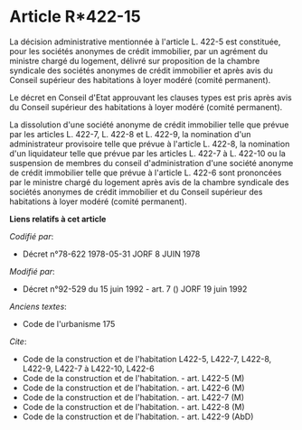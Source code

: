 # Article R*422-15

La décision administrative mentionnée à l'article L. 422-5 est constituée, pour les sociétés anonymes de crédit immobilier,
par un agrément du ministre chargé du logement, délivré sur proposition de la chambre syndicale des sociétés anonymes de
crédit immobilier et après avis du Conseil supérieur des habitations à loyer modéré (comité permanent).

Le décret en Conseil d'Etat approuvant les clauses types est pris après avis du Conseil supérieur des habitations à loyer
modéré (comité permanent).

La dissolution d'une société anonyme de crédit immobilier telle que prévue par les articles L. 422-7, L. 422-8 et L. 422-9,
la nomination d'un administrateur provisoire telle que prévue à l'article L. 422-8, la nomination d'un liquidateur telle que
prévue par les articles L. 422-7 à L. 422-10 ou la suspension de membres du conseil d'administration d'une société anonyme de
crédit immobilier telle que prévue à l'article L. 422-6 sont prononcées par le ministre chargé du logement après avis de la
chambre syndicale des sociétés anonymes de crédit immobilier et du Conseil supérieur des habitations à loyer modéré (comité
permanent).

**Liens relatifs à cet article**

_Codifié par_:

  - Décret n°78-622 1978-05-31 JORF 8 JUIN 1978

_Modifié par_:

  - Décret n°92-529 du 15 juin 1992 - art. 7 () JORF 19 juin 1992

_Anciens textes_:

  - Code de l'urbanisme 175

_Cite_:

  - Code de la construction et de l'habitation L422-5, L422-7, L422-8, L422-9, L422-7 à L422-10, L422-6
  - Code de la construction et de l'habitation. - art. L422-5 (M)
  - Code de la construction et de l'habitation. - art. L422-6 (M)
  - Code de la construction et de l'habitation. - art. L422-7 (M)
  - Code de la construction et de l'habitation. - art. L422-8 (M)
  - Code de la construction et de l'habitation. - art. L422-9 (AbD)
